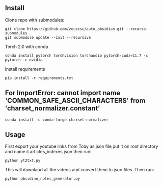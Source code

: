## Install
Clone repo with submodules:
~~~shell
git clone https://github.com/zeuscsc/auto_obsidian.git --recurse-submodules
git submodule update --init --recursive
~~~
Torch 2.0 with conda
~~~shell
conda install pytorch torchvision torchaudio pytorch-cuda=11.7 -c pytorch -c nvidia
~~~
Install requirements
~~~shell
pip install -r requirements.txt
~~~
## For ImportError: cannot import name 'COMMON_SAFE_ASCII_CHARACTERS' from 'charset_normalizer.constant'
~~~shell
conda install -c conda-forge charset-normalizer
~~~
## Usage
First export your youtube links from Toby as json file,put it on root directory and name it articles_indexes.json then run:
~~~shell
python yt2txt.py
~~~
This will downlaod all the videos and convert them to json files.
Then run:
~~~shell
python obsidian_notes_generator.py
~~~